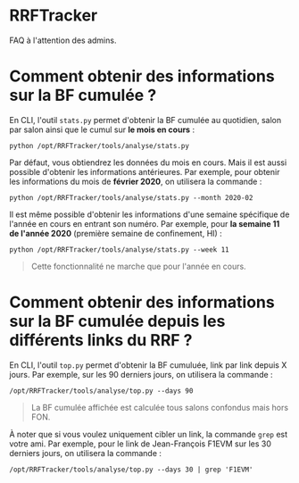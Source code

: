 # RRFTracker
FAQ à l'attention des admins.


# Comment obtenir des informations sur la BF cumulée ?

En CLI, l'outil `stats.py` permet d'obtenir la BF cumulée au quotidien, salon par salon ainsi que le cumul sur **le mois en cours** :

`python /opt/RRFTracker/tools/analyse/stats.py`

Par défaut, vous obtiendrez les données du mois en cours. Mais il est aussi possible d'obtenir les informations antérieures. Par exemple, pour obtenir les informations du mois de **février 2020**, on utilisera la commande :

`python /opt/RRFTracker/tools/analyse/stats.py --month 2020-02`

Il est même possible d'obtenir les informations d'une semaine spécifique de l'année en cours en entrant son numéro. Par exemple, pour **la semaine 11 de l'année 2020** (première semaine de confinement, HI) :

`python /opt/RRFTracker/tools/analyse/stats.py --week 11`

> Cette fonctionnalité ne marche que pour l'année en cours.

# Comment obtenir des informations sur la BF cumulée depuis les différents links du RRF ?

En CLI, l'outil `top.py` permet d'obtenir la BF cumuluée, link par link depuis X jours. Par exemple, sur les 90 derniers jours, on utilisera la commande :

`/opt/RRFTracker/tools/analyse/top.py --days 90`

> La BF cumulée affichée est calculée tous salons confondus mais hors FON.

À noter que si vous voulez uniquement cibler un link, la commande `grep` est votre ami. Par exemple, pour le link de Jean-François F1EVM sur les 30 derniers jours, on utilisera la commande :

`/opt/RRFTracker/tools/analyse/top.py --days 30 | grep 'F1EVM'`






